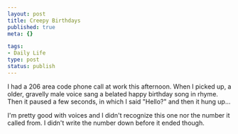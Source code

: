 ```yaml
--- 
layout: post
title: Creepy Birthdays
published: true
meta: {}

tags: 
- Daily Life
type: post
status: publish
---
```

<p>I had a 206 area code phone call at work this afternoon. When I picked up, a older, gravelly male voice sang a belated happy birthday song in rhyme. Then it paused a few seconds, in which I said "Hello?" and then it hung up...</p>

<p>I'm pretty good with voices and I didn't recognize this one nor the number it called from. I didn't write the number down before it ended though.</p>
